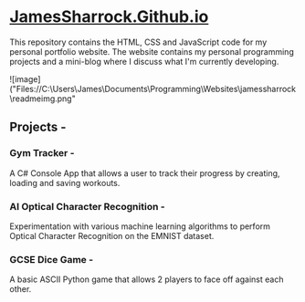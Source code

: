 # [JamesSharrock.Github.io](https://jamessharrock.github.io/)

This repository contains the HTML, CSS and JavaScript code for my personal portfolio website.
The website contains my personal programming projects and a mini-blog where I discuss what I'm currently developing.

![image]("Files://C:\Users\James\Documents\Programming\Websites\jamessharrock\readmeimg.png"

## Projects -

### Gym Tracker -
A C# Console App that allows a user to track their progress by creating, loading and saving workouts.

### AI Optical Character Recognition -
Experimentation with various machine learning algorithms to perform Optical Character Recognition on the EMNIST dataset.

### GCSE Dice Game -
A basic ASCII Python game that allows 2 players to face off against each other.
